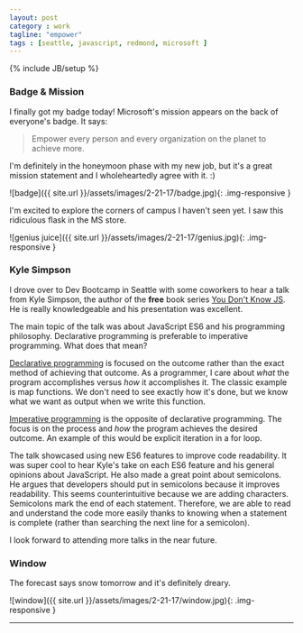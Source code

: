 ```yaml
---
layout: post
category : work
tagline: "empower"
tags : [seattle, javascript, redmond, microsoft ]
---
```

{% include JB/setup %}

### Badge & Mission

I finally got my badge today! Microsoft's mission appears on the back of everyone's badge. It says:


> Empower every person and every organization on the planet to achieve more. 


I'm definitely in the honeymoon phase with my new job, but it's a great mission statement and I wholeheartedly agree with it. :)

![badge]({{ site.url }}/assets/images/2-21-17/badge.jpg){: .img-responsive }


I'm excited to explore the corners of campus I haven't seen yet. I saw this ridiculous flask in the MS store.


![genius juice]({{ site.url }}/assets/images/2-21-17/genius.jpg){: .img-responsive }


### Kyle Simpson

I drove over to Dev Bootcamp in Seattle with some coworkers to hear a talk from Kyle Simpson, the author of the **free** book series [You Don't Know JS](https://github.com/getify/You-Dont-Know-JS). He is really knowledgeable and his presentation was excellent. 


The main topic of the talk was about JavaScript ES6 and his programming philosophy. Declarative programming is preferable to imperative programming. What does that mean?


[Declarative programming](https://en.wikipedia.org/wiki/Declarative_programming) is focused on the outcome rather than the exact method of achieving that outcome. As a programmer, I care about *what* the program accomplishes versus *how* it accomplishes it. The classic example is map functions. We don't need to see exactly how it's done, but we know what we want as output when we write this function.


[Imperative programming](https://en.wikipedia.org/wiki/Imperative_programming) is the opposite of declarative programming. The focus is on the process and *how* the program achieves the desired outcome. An example of this would be explicit iteration in a for loop.


The talk showcased using new ES6 features to improve code readability. It was super cool to hear Kyle's take on each ES6 feature and his general opinions about JavaScript. He also made a great point about semicolons. He argues that developers should put in semicolons because it improves readability. This seems counterintuitive because we are adding characters. Semicolons mark the end of each statement. Therefore, we are able to read and understand the code more easily thanks to knowing when a statement is complete (rather than searching the next line for a semicolon). 


I look forward to attending more talks in the near future.

### Window

The forecast says snow tomorrow and it's definitely dreary.

![window]({{ site.url }}/assets/images/2-21-17/window.jpg){: .img-responsive }


---
